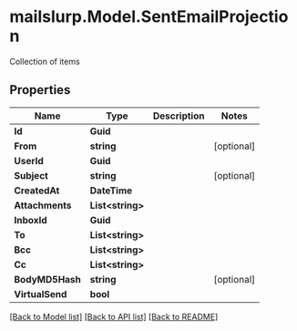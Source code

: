 # mailslurp.Model.SentEmailProjection
Collection of items

## Properties

Name | Type | Description | Notes
------------ | ------------- | ------------- | -------------
**Id** | **Guid** |  | 
**From** | **string** |  | [optional] 
**UserId** | **Guid** |  | 
**Subject** | **string** |  | [optional] 
**CreatedAt** | **DateTime** |  | 
**Attachments** | **List&lt;string&gt;** |  | 
**InboxId** | **Guid** |  | 
**To** | **List&lt;string&gt;** |  | 
**Bcc** | **List&lt;string&gt;** |  | 
**Cc** | **List&lt;string&gt;** |  | 
**BodyMD5Hash** | **string** |  | [optional] 
**VirtualSend** | **bool** |  | 

[[Back to Model list]](../README#documentation-for-models) [[Back to API list]](../README#documentation-for-api-endpoints) [[Back to README]](../README)

